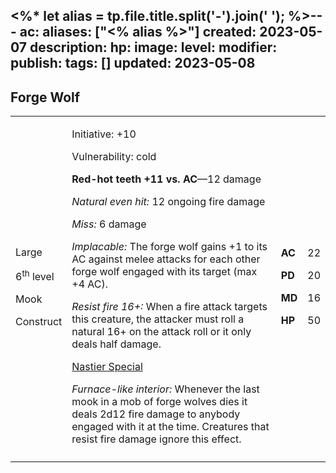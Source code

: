 <%* let alias = tp.file.title.split('-').join(' '); %>---
ac: 
aliases: ["<% alias %>"]
created: 2023-05-07
description: 
hp: 
image: 
level: 
modifier: 
publish: 
tags: []
updated: 2023-05-08
---

## Forge Wolf

<table>
<colgroup>
<col style="width: 16%" />
<col style="width: 72%" />
<col style="width: 5%" />
<col style="width: 5%" />
</colgroup>
<tbody>
<tr class="odd">
<td><p>Large</p>
<p>6<sup>th</sup> level</p>
<p>Mook</p>
<p>Construct</p></td>
<td><p>Initiative: +10</p>
<p>Vulnerability: cold</p>
<p><strong>Red-hot teeth +11 vs. AC</strong>—12 damage</p>
<p><em>Natural even hit:</em> 12 ongoing fire damage</p>
<p><em>Miss:</em> 6 damage</p>
<p><em>Implacable:</em> The forge wolf gains +1 to its AC against melee
attacks for each other forge wolf engaged with its target (max +4
AC).</p>
<p><em>Resist fire 16+:</em> When a fire attack targets this creature,
the attacker must roll a natural 16+ on the attack roll or it only deals
half damage.</p>
<p><u>Nastier Special</u></p>
<p><em>Furnace-like interior:</em> Whenever the last mook in a mob of
forge wolves dies it deals 2d12 fire damage to anybody engaged with it
at the time. Creatures that resist fire damage ignore this
effect.</p></td>
<td><p><strong>AC</strong></p>
<p><strong>PD</strong></p>
<p><strong>MD</strong></p>
<p><strong>HP</strong></p></td>
<td><p>22</p>
<p>20</p>
<p>16</p>
<p>50</p></td>
</tr>
<tr class="even">
<td></td>
<td></td>
<td></td>
<td></td>
</tr>
</tbody>
</table>
